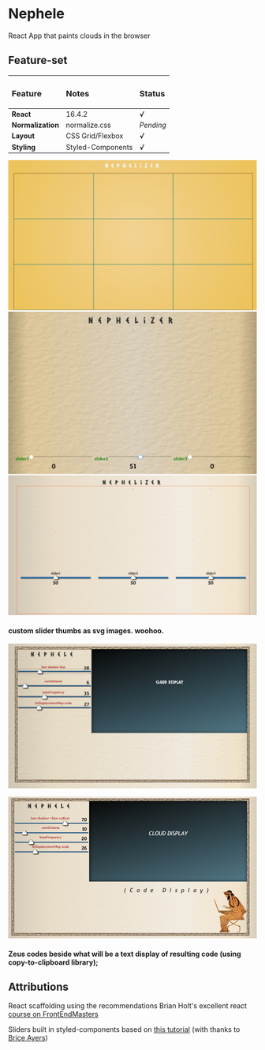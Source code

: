 # Nephele
React App that paints clouds in the browser


## Feature-set

| <h3>Feature</h3>  | <h3>Notes</h3>    | <h3>Status</h3> |
| :---------------- | :---------------- | :-------------- |
| **React**         | 16.4.2            | ***√***         |
| **Normalization** | normalize.css     | *Pending*       |
| **Layout**        | CSS Grid/Flexbox  | ***√***         |
| **Styling**       | Styled-Components | ***√***         |


![First page screenshot](https://github.com/beauhaus/Nephele/blob/master/readmeRefImg/scrnshot.jpg?raw=true "First page screenshot")
![Second page screenshot](https://github.com/beauhaus/Nephele/blob/master/readmeRefImg/scrnshot2.jpg?raw=true "Second page screenshot")
![Third page screenshot](https://github.com/beauhaus/Nephele/blob/master/readmeRefImg/scrnshot3.jpg?raw=true "Third page screenshot")
#### custom slider thumbs as svg images. woohoo.

![Fourth page screenshot](https://github.com/beauhaus/Nephele/blob/master/readmeRefImg/scrnshot4.jpg?raw=true "Fourth page screenshot")

![Fifth page screenshot](https://github.com/beauhaus/Nephele/blob/master/readmeRefImg/scrnshot5.jpg?raw=true "Fifth page screenshot")
#### Zeus codes beside what will be a text display of resulting code (using copy-to-clipboard library);





## Attributions

React scaffolding using the recommendations Brian Holt's excellent react <a href="https://frontendmasters.com/teachers/brian-holt/" target="_blank" title="Click to visit this class">course on FrontEndMasters</a>

Sliders built in styled-components based on <a href="https://www.youtube.com/watch?v=U16seM2a8OY" target="_blank" title="click to watch">this tutorial</a> (with thanks to <a href="https://github.com/MyNameIsURL" target="_blank" title="Twitter">Brice Ayers</a>)
